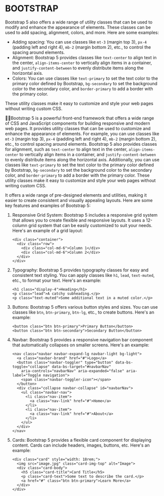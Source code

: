 # BOOTSTRAP

Bootstrap 5 also offers a wide range of utility classes that can be used to modify and enhance the appearance of elements. These classes can be used to add spacing, alignment, colors, and more. Here are some examples:

- Adding spacing: You can use classes like `mt-3` (margin top 3), `px-4` (padding left and right 4), `mb-2` (margin bottom 2), etc., to control the spacing around elements.
- Alignment: Bootstrap 5 provides classes like `text-center` to align text in the center, `align-items-center` to vertically align items in a container, and `justify-content-between` to evenly distribute items along the horizontal axis.
- Colors: You can use classes like `text-primary` to set the text color to the primary color defined by Bootstrap, `bg-secondary` to set the background color to the secondary color, and `border-primary` to add a border with the primary color.

These utility classes make it easy to customize and style your web pages without writing custom CSS.

✍🏽Bootstrap 5 is a powerful front-end framework that offers a wide range of CSS and JavaScript components for building responsive and modern web pages. It provides utility classes that can be used to customize and enhance the appearance of elements. For example, you can use classes like `mt-3` (margin top 3), `px-4` (padding left and right 4), `mb-2` (margin bottom 2), etc., to control spacing around elements. Bootstrap 5 also provides classes for alignment, such as `text-center` to align text in the center, `align-items-center` to vertically align items in a container, and `justify-content-between` to evenly distribute items along the horizontal axis. Additionally, you can use classes like `text-primary` to set the text color to the primary color defined by Bootstrap, `bg-secondary` to set the background color to the secondary color, and `border-primary` to add a border with the primary color. These utility classes make it easy to customize and style your web pages without writing custom CSS.

 It offers a wide range of pre-designed elements and utilities, making it easier to create consistent and visually appealing layouts. Here are some key features and examples of Bootstrap 5:

1. Responsive Grid System: Bootstrap 5 includes a responsive grid system that allows you to create flexible and responsive layouts. It uses a 12-column grid system that can be easily customized to suit your needs. Here's an example of a grid layout:
    
    ```
    <div class="container">
      <div class="row">
        <div class="col-md-6">Column 1</div>
        <div class="col-md-6">Column 2</div>
      </div>
    </div>
    
    ```
    
2. Typography: Bootstrap 5 provides typography classes for easy and consistent text styling. You can apply classes like `h1`, `lead`, `text-muted`, etc., to format your text. Here's an example:
    
    ```
    <h1 class="display-4">Heading</h1>
    <p class="lead">A catchy subheading.</p>
    <p class="text-muted">Some additional text in a muted color.</p>
    
    ```
    
3. Buttons: Bootstrap 5 offers various button styles and sizes. You can use classes like `btn`, `btn-primary`, `btn-lg`, etc., to create buttons. Here's an example:
    
    ```
    <button class="btn btn-primary">Primary Button</button>
    <button class="btn btn-secondary">Secondary Button</button>
    
    ```
    
4. Navbar: Bootstrap 5 provides a responsive navigation bar component that automatically collapses on smaller screens. Here's an example:
    
    ```
    <nav class="navbar navbar-expand-lg navbar-light bg-light">
      <a class="navbar-brand" href="#">Logo</a>
      <button class="navbar-toggler" type="button" data-bs-toggle="collapse" data-bs-target="#navbarNav"
        aria-controls="navbarNav" aria-expanded="false" aria-label="Toggle navigation">
        <span class="navbar-toggler-icon"></span>
      </button>
      <div class="collapse navbar-collapse" id="navbarNav">
        <ul class="navbar-nav">
          <li class="nav-item">
            <a class="nav-link" href="#">Home</a>
          </li>
          <li class="nav-item">
            <a class="nav-link" href="#">About</a>
          </li>
        </ul>
      </div>
    </nav>
    
    ```
    
5. Cards: Bootstrap 5 provides a flexible card component for displaying content. Cards can include headers, images, buttons, etc. Here's an example:
    
    ```
    <div class="card" style="width: 18rem;">
      <img src="image.jpg" class="card-img-top" alt="Image">
      <div class="card-body">
        <h5 class="card-title">Card Title</h5>
        <p class="card-text">Some text to describe the card.</p>
        <a href="#" class="btn btn-primary">Learn More</a>
      </div>
    </div>
    
    ```